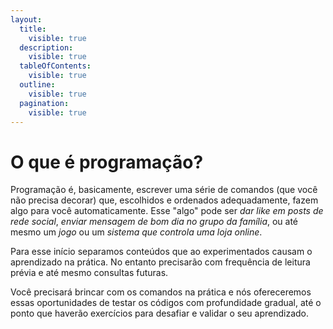 ```yaml
---
layout:
  title:
    visible: true
  description:
    visible: true
  tableOfContents:
    visible: true
  outline:
    visible: true
  pagination:
    visible: true
---
```


# O que é programação?

Programação é, basicamente, escrever uma série de comandos (que você não precisa decorar) que, escolhidos e ordenados adequadamente, fazem algo para você automaticamente. Esse "algo" pode ser _dar like em posts de rede social_, _enviar mensagem de bom dia no grupo da família_, ou até mesmo um _jogo_ ou um _sistema que controla uma loja online_.

Para esse início separamos conteúdos que ao experimentados causam o aprendizado na prática. No entanto precisarão com frequência de leitura prévia e até mesmo consultas futuras.

Você precisará brincar com os comandos na prática e nós ofereceremos essas oportunidades de testar os códigos com profundidade gradual, até o ponto que haverão exercícios para desafiar e validar o seu aprendizado.
